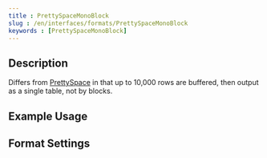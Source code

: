 ```yaml
---
title : PrettySpaceMonoBlock
slug : /en/interfaces/formats/PrettySpaceMonoBlock
keywords : [PrettySpaceMonoBlock]
---
```


## Description

Differs from [PrettySpace](#prettyspace) in that up to 10,000 rows are buffered, then output as a single table, not by blocks.

## Example Usage

## Format Settings
